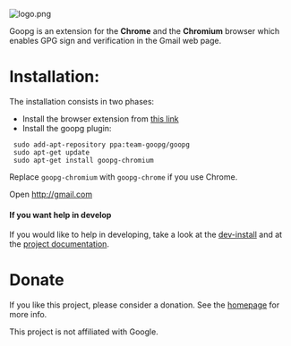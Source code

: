 ![logo.png](http://people.ubuntu.com/~l3on/goopg/logo.png)

Goopg is an extension for the **Chrome** and the **Chromium** browser which enables GPG sign and verification in the Gmail web page.

# Installation:
The installation consists in two phases:
 * Install the browser extension from [this link](https://chrome.google.com/webstore/detail/goopg/ifpoaednafmgolabhpjmbimllaoidelg)
 * Install the goopg plugin:
```
 sudo add-apt-repository ppa:team-goopg/goopg
 sudo apt-get update
 sudo apt-get install goopg-chromium
```
 Replace `goopg-chromium` with `goopg-chrome` if you use Chrome.

Open http://gmail.com


#### If you want help in develop

If you would like to help in developing, take a look at the [dev-install](doc/dev-install.md) and at the [project documentation](doc/project.md).

# Donate
If you like this project, please consider a donation. See the [homepage](http://leoiannacone.github.io/goopg/) for more info.

This project is not affiliated with Google.
